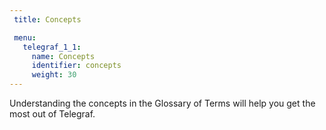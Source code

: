 ```yaml
---
 title: Concepts

 menu:
   telegraf_1_1:
     name: Concepts
     identifier: concepts
     weight: 30
---
```


Understanding the concepts in the Glossary of Terms will help you get the most out of Telegraf.
